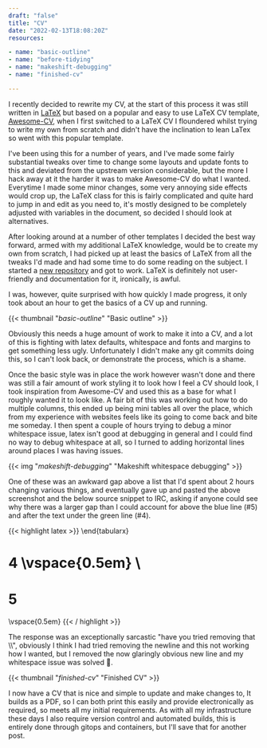 ```yaml
---
draft: "false"
title: "CV"
date: "2022-02-13T18:08:20Z"
resources:

- name: "basic-outline"
- name: "before-tidying"
- name: "makeshift-debugging"
- name: "finished-cv"

---
```

I recently decided to rewrite my CV, at the start of this process it was still written
in [LaTeX](https://en.wikipedia.org/wiki/LaTeX)
but based on a popular and easy to use LaTeX CV template, [Awesome-CV](https://github.com/posquit0/Awesome-CV), when I
first switched to a LaTeX CV I floundered whilst trying to write my own from scratch and didn't have the inclination to
lean LaTex so went with this popular template.

I've been using this for a number of years, and I've made some fairly substantial tweaks over time to change some
layouts and update fonts to this and deviated from the upstream version considerable, but the more I hack away at it the
harder it was to make Awesome-CV do what I wanted. Everytime I made some minor changes, some very annoying side effects
would crop up, the LaTeX class for this is fairly complicated and quite hard to jump in and edit as you need to, it's
mostly designed to be completely adjusted with variables in the document, so decided I should look at alternatives.

After looking around at a number of other templates I decided the best way forward, armed with my additional LaTeX
knowledge, would be to create my own from scratch, I had picked up at least the basics of LaTeX from all the tweaks I'd
made and had some time to do some reading on the subject. I started a [new repository](https://github.com/greboid/cv)
and got to work. LaTeX is definitely not user-friendly and documentation for it, ironically, is awful.

I was, however, quite surprised with how quickly I made progress, it only took about an hour to get the basics of a CV
up and running.

{{< thumbnail "*basic-outline*" "Basic outline" >}}

Obviously this needs a huge amount of work to make it into a CV, and a lot of this is fighting with latex defaults,
whitespace and fonts and margins to get something less ugly.  Unfortunately I didn't make any git commits doing this, so
I can't look back, or demonstrate the process, which is a shame.

Once the basic style was in place the work however wasn't done and there was still a fair amount of work styling it to
look how I feel a CV should look, I took inspiration from Awesome-CV and used this as a base for what I roughly wanted 
it to look like. A fair bit of this was working out how to do multiple columns, this ended up being mini tables all 
over the place, which from my experience with websites feels like its going to come back and bite me someday. I then 
spent a couple of hours trying to debug a minor whitespace issue, latex isn't good at debugging in general and I could
find no way to debug whitespace at all, so I turned to adding horizontal lines around places I was having issues.

{{< img "*makeshift-debugging*" "Makeshift whitespace debugging" >}}

One of these was an awkward gap above a list that I'd spent about 2 hours changing various things, and eventually gave
up and pasted the above screenshot and the below source snippet to IRC, asking if anyone could see why there was a
larger gap than I could account for above the blue line (#5) and after the text under the green line (#4).

{{< highlight latex >}}
\end{tabularx}
# 4 \vspace{0.5em} \\
# 5
\vspace{0.5em}
{{< / highlight >}}

The response was an exceptionally sarcastic "have you tried removing that \\\\", obviously I think I had tried removing
the newline and this not working how I wanted, but I removed the now glaringly obvious new line and my whitespace issue
was solved 🤦.

{{< thumbnail "*finished-cv*" "Finished CV" >}}

I now have a CV that is nice and simple to update and make changes to, It builds as a PDF, so I can both print this
easily and provide electronically as required, so meets all my initial requirements. As with all my infrastructure these
days I also require version control and automated builds, this is entirely done through gitops and containers, but I'll
save that for another post.